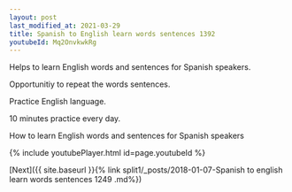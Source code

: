 ```yaml
---
layout: post
last_modified_at: 2021-03-29
title: Spanish to English learn words sentences 1392 
youtubeId: Mq2OnvkwkRg
---
```

 
 
Helps to learn English words and sentences for Spanish speakers.

Opportunitiy to repeat the words sentences. 

Practice English language. 
 
10 minutes practice every day. 
 
How to learn English words and sentences for Spanish speakers 
 
{% include youtubePlayer.html id=page.youtubeId %}
 
 
[Next]({{ site.baseurl }}{% link  split1/_posts/2018-01-07-Spanish to english learn words sentences 1249 .md%})
 
